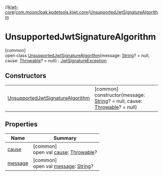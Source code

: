 //[kjwt-core](../../../index.md)/[com.mooncloak.kodetools.kjwt.core](../index.md)/[UnsupportedJwtSignatureAlgorithm](index.md)

# UnsupportedJwtSignatureAlgorithm

[common]\
open class [UnsupportedJwtSignatureAlgorithm](index.md)(message: [String](https://kotlinlang.org/api/latest/jvm/stdlib/kotlin/-string/index.html)? = null, cause: [Throwable](https://kotlinlang.org/api/latest/jvm/stdlib/kotlin/-throwable/index.html)? = null) : [JwtSignatureException](../-jwt-signature-exception/index.md)

## Constructors

| | |
|---|---|
| [UnsupportedJwtSignatureAlgorithm](-unsupported-jwt-signature-algorithm.md) | [common]<br>constructor(message: [String](https://kotlinlang.org/api/latest/jvm/stdlib/kotlin/-string/index.html)? = null, cause: [Throwable](https://kotlinlang.org/api/latest/jvm/stdlib/kotlin/-throwable/index.html)? = null) |

## Properties

| Name | Summary |
|---|---|
| [cause](../-invalid-signature-key-algorithm/index.md#-654012527%2FProperties%2F1883947000) | [common]<br>open val [cause](../-invalid-signature-key-algorithm/index.md#-654012527%2FProperties%2F1883947000): [Throwable](https://kotlinlang.org/api/latest/jvm/stdlib/kotlin/-throwable/index.html)? |
| [message](../-invalid-signature-key-algorithm/index.md#1824300659%2FProperties%2F1883947000) | [common]<br>open val [message](../-invalid-signature-key-algorithm/index.md#1824300659%2FProperties%2F1883947000): [String](https://kotlinlang.org/api/latest/jvm/stdlib/kotlin/-string/index.html)? |
